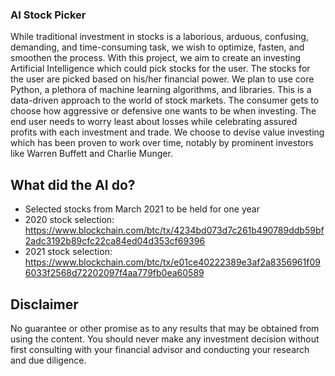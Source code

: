 ### AI Stock Picker
While traditional investment in stocks is a laborious, arduous, confusing, demanding,
and time-consuming task, we wish to optimize, fasten, and smoothen the process.
With this project, we aim to create an investing Artificial Intelligence which could pick
stocks for the user. The stocks for the user are picked based on his/her financial power.
We plan to use core Python, a plethora of machine learning algorithms, and libraries.
This is a data-driven approach to the world of stock markets. The consumer gets to
choose how aggressive or defensive one wants to be when investing. The end user
needs to worry least about losses while celebrating assured profits with each investment
and trade. We choose to devise value investing which has been proven to work over
time, notably by prominent investors like Warren Buffett and Charlie Munger.


## What did the AI do?
* Selected stocks from March 2021 to be held for one year
* 2020 stock selection: https://www.blockchain.com/btc/tx/4234bd073d7c261b490789ddb59bf2adc3192b89cfc22ca84ed04d353cf69396
* 2021 stock selection: https://www.blockchain.com/btc/tx/e01ce40222389e3af2a8356961f096033f2568d72202097f4aa779fb0ea60589

## Disclaimer
No guarantee or other promise as to any results that may be obtained from using the content. You should never make any investment decision without first consulting with your financial advisor and conducting your research and due diligence.
